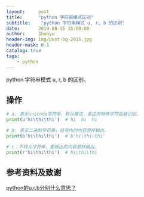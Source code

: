 ```yaml
---
layout:     post
title:      "python 字符串模式区别"
subtitle:    "python 字符串模式 u, r, b 的区别"
date:       2019-08-15 15:00:00
author:     Shunyu
header-img: img/post-bg-2015.jpg
header-mask: 0.1
catalog: true
tags:
    - python
---
```




python 字符串模式 u, r, b 的区别。



## 操作

```python
# u: 表示unicode字符串，默认模式，里边的特殊字符会被识别。
print(u'hi\thi\thi')  # hi	hi	hi

# b: 表示二进制字符串，括号内的内容原样输出。
print(b'hi\thi\thi')  # b'hi\thi\thi'

# r：不转义字符串，要输出的内容原样输出。
print(r'hi\thi\thi')  # hi\thi\thi
```



## 参考资料及致谢

[python的u,r,b分别什么意思？](https://www.cnblogs.com/young233/p/11195577.html)

